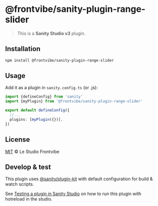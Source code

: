 # @frontvibe/sanity-plugin-range-slider

> This is a **Sanity Studio v3** plugin.

## Installation

```sh
npm install @frontvibe/sanity-plugin-range-slider
```

## Usage

Add it as a plugin in `sanity.config.ts` (or .js):

```ts
import {defineConfig} from 'sanity'
import {myPlugin} from '@frontvibe/sanity-plugin-range-slider'

export default defineConfig({
  //...
  plugins: [myPlugin({})],
})
```

## License

[MIT](LICENSE) © Le Studio Frontvibe

## Develop & test

This plugin uses [@sanity/plugin-kit](https://github.com/sanity-io/plugin-kit)
with default configuration for build & watch scripts.

See [Testing a plugin in Sanity Studio](https://github.com/sanity-io/plugin-kit#testing-a-plugin-in-sanity-studio)
on how to run this plugin with hotreload in the studio.
